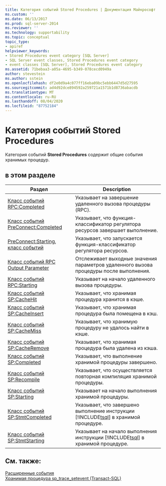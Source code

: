 ```yaml
---
title: Категория событий Stored Procedures | Документация Майкрософт
ms.custom: ''
ms.date: 06/13/2017
ms.prod: sql-server-2014
ms.reviewer: ''
ms.technology: supportability
ms.topic: conceptual
topic_type:
- apiref
helpviewer_keywords:
- Stored Procedures event category [SQL Server]
- SQL Server event classes, Stored Procedures event category
- event classes [SQL Server], Stored Procedures event category
ms.assetid: 71bebaa3-a05a-4695-b349-078cecd0949a
author: stevestein
ms.author: sstein
ms.openlocfilehash: df2e0d9a4c077ff16eba09bc5ebb6447d5d27595
ms.sourcegitcommit: ad4d92dce894592a259721a1571b1d8736abacdb
ms.translationtype: MT
ms.contentlocale: ru-RU
ms.lasthandoff: 08/04/2020
ms.locfileid: "87752184"
---
```

# <a name="stored-procedures-event-category"></a>Категория событий Stored Procedures
  Категория событий **Stored Procedures** содержит общие события хранимых процедур.  
  
## <a name="in-this-section"></a>в этом разделе  
  
|Раздел|Description|  
|-----------|-----------------|  
|[Класс событий RPC:Completed](rpc-completed-event-class.md)|Указывает на завершение удаленного вызова процедуры (RPC).|  
|[Класс событий PreConnect:Completed](preconnect-completed-event-class.md)|Указывает, что функция-классификатор регулятора ресурсов завершает выполнение.|  
|[PreConnect:Starting, класс событий](preconnect-starting-event-class.md)|Указывает, что запускается функция-классификатор регулятора ресурсов.|  
|[Класс событий RPC Output Parameter](rpc-output-parameter-event-class.md)|Отслеживает выходные значения параметров удаленного вызова процедуры после выполнения.|  
|[Класс событий RPC:Starting](rpc-starting-event-class.md)|Указывает на начало удаленного вызова процедуры.|  
|[Класс событий SP:CacheHit](sp-cachehit-event-class.md)|Указывает, что хранимая процедура хранится в кэше.|  
|[Класс событий SP:CacheInsert](sp-cacheinsert-event-class.md)|Указывает, что хранимая процедура была помещена в кэш.|  
|[Класс событий SP:CacheMiss](sp-cachemiss-event-class.md)|Указывает, что хранимую процедуру не удалось найти в кэше.|  
|[Класс событий SP:CacheRemove](sp-cacheremove-event-class.md)|Указывает, что хранимая процедура была удалена из кэша.|  
|[Класс событий SP:Completed](sp-completed-event-class.md)|Указывает, что выполнение хранимой процедуры завершено.|  
|[Класс событий SP:Recompile](sp-recompile-event-class.md)|Указывает, что осуществляется повторная компиляция хранимой процедуры.|  
|[Класс событий SP:Starting](sp-starting-event-class.md)|Указывает на начало выполнения хранимой процедуры.|  
|[Класс событий SP:StmtCompleted](sp-stmtcompleted-event-class.md)|Указывает, что завершено выполнение инструкции [!INCLUDE[tsql](../../includes/tsql-md.md)] в хранимой процедуре.|  
|[Класс событий SP:StmtStarting](sp-stmtstarting-event-class.md)|Указывает на начало выполнения инструкции [!INCLUDE[tsql](../../includes/tsql-md.md)] в хранимой процедуре.|  
  
## <a name="see-also"></a>См. также:  
 [Расширенные события](../extended-events/extended-events.md)   
 [Хранимая процедура sp_trace_setevent (Transact-SQL)](/sql/relational-databases/system-stored-procedures/sp-trace-setevent-transact-sql)  
  
  
